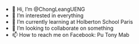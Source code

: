 - 👋 Hi, I’m @ChongLeangUENG
- 👀 I’m interested in everything
- 🌱 I’m currently learning at Holberton School Paris
- 💞️ I’m looking to collaborate on something
- 📫 How to reach me on Facebook: Pu Tony Mab

<!---
ChongLeangUENG/ChongLeangUENG is a ✨ special ✨ repository because its `README.md` (this file) appears on your GitHub profile.
You can click the Preview link to take a look at your changes.
--->
